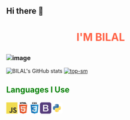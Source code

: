 ## Hi there 👋

# <p align="center " style="color:tomato"> I'M BILAL</P>
### <a  margin-right="50%"> ![image](https://user-images.githubusercontent.com/99627537/159126020-871d847d-0332-4f87-a6aa-b510be578695.png)</a>


![BILAL's GitHub stats](https://github-readme-stats.vercel.app/api?username=REFLESHONEONE&show_icons=true&theme=radical)
[![top-sm](https://github-readme-stats.vercel.app/api/top-langs/?username=REFLESHONEONE&layout=compact)](https://github.com/REFLESHONEONE/github-readme-stats&show_icons=true&theme=radius)

## <p style="color:green">Languages I Use
</p>
 
 <img src="https://raw.githubusercontent.com/github/explore/80688e429a7d4ef2fca1e82350fe8e3517d3494d/topics/javascript/javascript.png" width="30" height="30" border-radius="5px" align="left">
 <img src="https://raw.githubusercontent.com/github/explore/80688e429a7d4ef2fca1e82350fe8e3517d3494d/topics/html/html.png" width="30" height="30" border-radius="5px" align="left">
 <img src="https://raw.githubusercontent.com/github/explore/80688e429a7d4ef2fca1e82350fe8e3517d3494d/topics/css/css.png" width="30" height="30" border-radius="5px" align="left">
  <img src="https://raw.githubusercontent.com/github/explore/80688e429a7d4ef2fca1e82350fe8e3517d3494d/topics/bootstrap/bootstrap.png" width="30" height="30" border-radius="5px" align="left">
   <img src="https://raw.githubusercontent.com/github/explore/80688e429a7d4ef2fca1e82350fe8e3517d3494d/topics/python/python.png" width="30" height="30" border-radius="5px" align="left">
